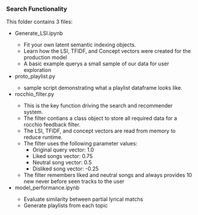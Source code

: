 <h3> Search Functionality </h3>
This folder contains 3 files:
<ul>
  <li> Generate_LSI.ipynb </li>
  <ul> 
    <li> Fit your own latent semantic indexing objects. </li>
    <li> Learn how the LSI, TFIDF, and Concept vectors were created for the production model </li>
    <li> A basic example querys a small sample of our data for user exploration </li>
   </ul>
  <li> proto_playlist.py </li>
  <ul>
    <li> sample script demonstrating what a playlist dataframe looks like. </li>
  </ul>
  <li> rocchio_filter.py </li>
  <ul>
    <li> This is the key function driving the search and recommender system. </li>
    <li> The filter contians a class object to store all required data for a rocchio feedback filter. </li>
    <li> The LSI, TFIDF, and concept vectors are read from memory to reduce runtime. </li>
    <li> The filter uses the following parameter values:
      <ul>
        <li> Original query vector: 1.0 </li>
        <li> Liked songs vector: 0.75 </li>
        <li> Neutral song vector: 0.5 </li>
        <li> Disliked song vector: -0.25 </li>
      </ul>
     <li> The filter remembers liked and neutral songs and always provides 10 new never before seen tracks to the user </li>
   </ul>
   <li> model_performance.ipynb </li>
     <ul>
      <li> Evaluate similarity between partial lyrical matchs </li>
      <li> Generate playlists from each topic </li>
     </ul> 
     </ul>

  
  
